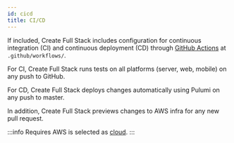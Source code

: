 ```yaml
---
id: cicd
title: CI/CD
---
```


If included, Create Full Stack includes configuration for continuous integration (CI) and continuous deployment (CD) through [GitHub Actions](https://docs.github.com/en/actions) at `.github/workflows/`.

For CI, Create Full Stack runs tests on all platforms (server, web, mobile) on any push to GitHub.

For CD, Create Full Stack deploys changes automatically using Pulumi on any push to master.

In addition, Create Full Stack previews changes to AWS infra for any new pull request.

:::info
Requires AWS is selected as [cloud](/docs/cloud).
:::
